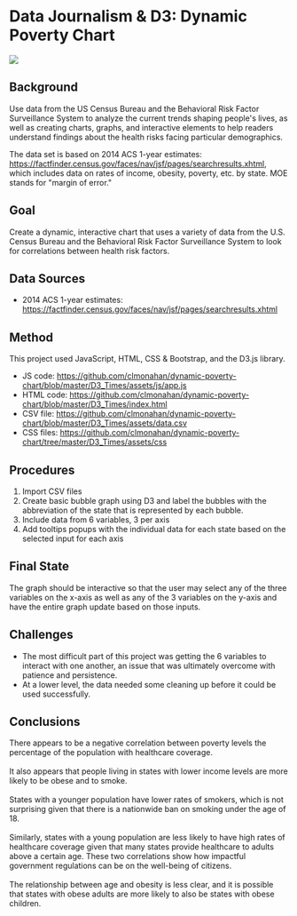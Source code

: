 # Data Journalism & D3: Dynamic Poverty Chart

![](https://github.com/clmonahan/dynamic-poverty-chart/blob/master/newsreel.gif)

## Background
Use data from the US Census Bureau and the Behavioral Risk Factor Surveillance System to analyze the current trends shaping people's lives, as well as creating charts, graphs, and interactive elements to help readers understand findings about the health risks facing particular demographics. 

The data set is based on 2014 ACS 1-year estimates: https://factfinder.census.gov/faces/nav/jsf/pages/searchresults.xhtml, which includes data on rates of income, obesity, poverty, etc. by state. MOE stands for "margin of error."

## Goal
Create a dynamic, interactive chart that uses a variety of data from the U.S. Census Bureau and the Behavioral Risk Factor Surveillance System to look for correlations between health risk factors.

## Data Sources
* 2014 ACS 1-year estimates: https://factfinder.census.gov/faces/nav/jsf/pages/searchresults.xhtml

## Method
This project used JavaScript, HTML, CSS & Bootstrap, and the D3.js library. 
* JS code: https://github.com/clmonahan/dynamic-poverty-chart/blob/master/D3_Times/assets/js/app.js
* HTML code: https://github.com/clmonahan/dynamic-poverty-chart/blob/master/D3_Times/index.html
* CSV file: https://github.com/clmonahan/dynamic-poverty-chart/blob/master/D3_Times/assets/data.csv
* CSS files: https://github.com/clmonahan/dynamic-poverty-chart/tree/master/D3_Times/assets/css

## Procedures
1. Import CSV files
2. Create basic bubble graph using D3 and label the bubbles with the abbreviation of the state that is represented by each bubble. 
3. Include data from 6 variables, 3 per axis
4. Add tooltips popups with the individual data for each state based on the selected input for each axis

## Final State
The graph should be interactive so that the user may select any of the three variables on the x-axis as well as any of the 3 variables on the y-axis and have the entire graph update based on those inputs.

## Challenges
* The most difficult part of this project was getting the 6 variables to interact with one another, an issue that was ultimately overcome with patience and persistence. 
* At a lower level, the data needed some cleaning up before it could be used successfully.

## Conclusions
There appears to be a negative correlation between poverty levels the percentage of the population with healthcare coverage. 
<br><br>It also appears that people living in states with lower income levels are more likely to be obese and to smoke. 
<br><br>
States with a younger population have lower rates of smokers, which is not surprising given that there is a nationwide ban on smoking under the age of 18. 
<br><br>Similarly, states with a young population are less likely to have high rates of healthcare coverage given that many states provide healthcare to adults above a certain age.
These two correlations show how impactful government regulations can be on the well-being of citizens.
<br><br>
The relationship between age and obesity is less clear, and it is possible that states with obese adults are more likely to also be states with obese children. 
